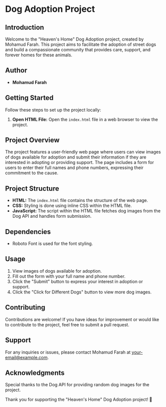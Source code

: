 
# Dog Adoption Project

## Introduction

Welcome to the "Heaven's Home" Dog Adoption project, created by Mohamud Farah. This project aims to facilitate the adoption of street dogs and build a compassionate community that provides care, support, and forever homes for these animals.

## Author

-   **Mohamud Farah**

## Getting Started

Follow these steps to set up the project locally:

1.  **Open HTML File:** Open the `index.html` file in a web browser to view the project.

## Project Overview

The project features a user-friendly web page where users can view images of dogs available for adoption and submit their information if they are interested in adopting or providing support. The page includes a form for users to enter their full names and phone numbers, expressing their commitment to the cause.

## Project Structure

-   **HTML:** The `index.html` file contains the structure of the web page.
-   **CSS:** Styling is done using inline CSS within the HTML file.
-   **JavaScript:** The script within the HTML file fetches dog images from the Dog API and handles form submission.

## Dependencies

-   Roboto Font is used for the font styling.

## Usage

1.  View images of dogs available for adoption.
2.  Fill out the form with your full name and phone number.
3.  Click the "Submit" button to express your interest in adoption or support.
4.  Click the "Click for Different Dogs" button to view more dog images.

## Contributing

Contributions are welcome! If you have ideas for improvement or would like to contribute to the project, feel free to submit a pull request.

## Support

For any inquiries or issues, please contact Mohamud Farah at your-email@example.com.

## Acknowledgments

Special thanks to the Dog API for providing random dog images for the project.

Thank you for supporting the "Heaven's Home" Dog Adoption project! 🐾